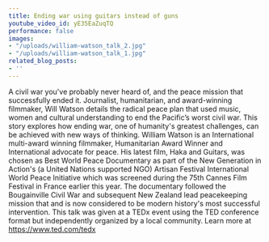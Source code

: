 ```yaml
---
title: Ending war using guitars instead of guns
youtube_video_id: yE35EaZuqTQ
performance: false
images:
- "/uploads/william-watson_talk_2.jpg"
- "/uploads/william-watson_talk_1.jpg"
related_blog_posts:
- ''
---
```


A civil war you've probably never heard of, and the peace mission that successfully ended it. Journalist, humanitarian, and award-winning filmmaker, Will Watson details the radical peace plan that used music, women and cultural understanding to end the Pacific’s worst civil war. This story explores how ending war, one of humanity's greatest challenges, can be achieved with new ways of thinking. 
 William Watson is an International multi-award winning filmmaker,  Humanitarian Award Winner and International advocate for peace. His latest film, Haka and Guitars, was chosen as Best World Peace Documentary as part of the New Generation in Action's (a United Nations supported NGO) Artisan Festival International World Peace Initiative which was screened during the 75th Cannes Film Festival in France earlier this year. The documentary followed the Bougainville Civil War and subsequent New Zealand lead peacekeeping mission that and is now considered to be modern history's most successful intervention. This talk was given at a TEDx event using the TED conference format but independently organized by a local community. Learn more at https://www.ted.com/tedx
